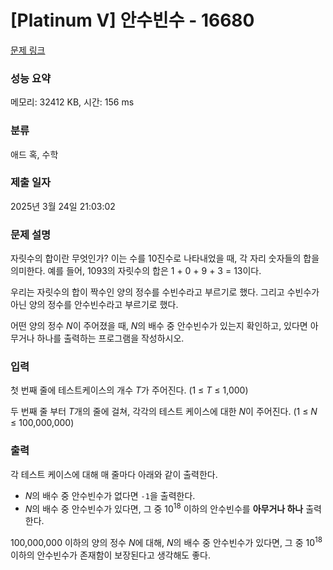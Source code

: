 # [Platinum V] 안수빈수 - 16680 

[문제 링크](https://www.acmicpc.net/problem/16680) 

### 성능 요약

메모리: 32412 KB, 시간: 156 ms

### 분류

애드 혹, 수학

### 제출 일자

2025년 3월 24일 21:03:02

### 문제 설명

<p>자릿수의 합이란 무엇인가? 이는 수를 10진수로 나타내었을 때, 각 자리 숫자들의 합을 의미한다. 예를 들어, 1093의 자릿수의 합은 1 + 0 + 9 + 3 = 13이다.</p>

<p>우리는 자릿수의 합이 짝수인 양의 정수를 수빈수라고 부르기로 했다. 그리고 수빈수가 아닌 양의 정수를 안수빈수라고 부르기로 했다.</p>

<p>어떤 양의 정수 <em>N</em>이 주어졌을 때, <em>N</em>의 배수 중 안수빈수가 있는지 확인하고, 있다면 아무거나 하나를 출력하는 프로그램을 작성하시오.</p>

### 입력 

 <p>첫 번째 줄에 테스트케이스의 개수 <em>T</em>가 주어진다. (1 ≤ <em>T</em> ≤ 1,000)</p>

<p>두 번째 줄 부터 <em>T</em>개의 줄에 걸쳐, 각각의 테스트 케이스에 대한 <em>N</em>이 주어진다. (1 ≤ <em>N</em> ≤ 100,000,000)</p>

### 출력 

 <p>각 테스트 케이스에 대해 매 줄마다 아래와 같이 출력한다.</p>

<ul>
	<li><em>N</em>의 배수 중 안수빈수가 없다면 <code>-1</code>을 출력한다.</li>
	<li><em>N</em>의 배수 중 안수빈수가 있다면, 그 중 10<sup>18</sup> 이하의 안수빈수를 <strong>아무거나 하나</strong> 출력한다.</li>
</ul>

<p>100,000,000 이하의 양의 정수 <em>N</em>에 대해,<em> N</em>의 배수 중 안수빈수가 있다면, 그 중 10<sup>18</sup> 이하의 안수빈수가 존재함이 보장된다고 생각해도 좋다.</p>

